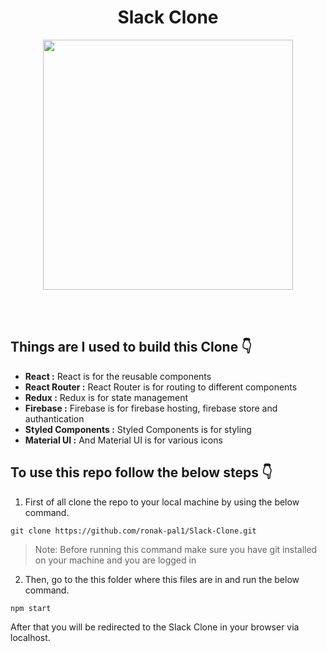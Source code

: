 # <div align="center"> Slack Clone </div>

<div align="center"> <img src="https://cdn.bfldr.com/5H442O3W/at/pl546j-7le8zk-6gwiyo/Slack_Mark.svg?auto=webp&format=png" width="400"/> </div>

<br><br>
## Things are I used to build this Clone 👇

- **React :** React is for the reusable components
- **React Router :** React Router is for routing to different components
- **Redux :** Redux is for state management
- **Firebase :** Firebase is for firebase hosting, firebase store and authantication
- **Styled Components :** Styled Components is for styling
- **Material UI :** And Material UI is for various icons

## To use this repo follow the below steps 👇

1. First of all clone the repo to your local machine by using the below command.

```
git clone https://github.com/ronak-pal1/Slack-Clone.git
```

> Note: Before running this command make sure you have git installed on your machine and you are logged in

2. Then, go to the this folder where this files are in and run the below command.

```
npm start
```
After that you will be redirected to the Slack Clone in your browser via localhost.
<br><br>
